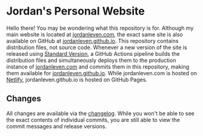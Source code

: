# Jordan's Personal Website

Hello there! You may be wondering what this repository is for. Although my main website is located at [jordanleven.com], the exact same site is also available on GitHub at [jordanleven.github.io]. This repository contains distribution files, not source code. Whenever a new version of the site is released using [Standard Version], a GitHub Actions pipeline builds the distribution files and simultaneously deploys them to the production instance of [jordanleven.com] and commits them in this repository, making them available for [jordanleven.github.io]. While jordanleven.com is hosted on [Netlify][netlify], jordanleven.github.io is hosted on GitHub Pages.

## Changes

All changes are available via the [changelog]. While you won't be able to see the exact contents of individual commits, you are still able to view the commit messages and release versions.

[changelog]: ./CHANGELOG.md
[jordanleven.com]: https://jordanleven.com?ref=jordanleven.github.io-repository
[jordanleven.github.io]: https://jordanleven.github.io?ref=jordanleven.github.io-repository
[netlify]: http://netlify.com
[Standard Version]: https://github.com/conventional-changelog/standard-version
